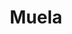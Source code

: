 ---
title: Muela
date: 
draft: false

# descripcion
description : Dije de plata

materials: Plata 925

color: Plateado

dimensions: 1cm x 1,3cm

code: 02-14-0169

type: "Dijes"

categories: []

# Images
# first image will be shown in the product page
images:
  # - image: "images/path_to_image"
  # La ubicacion de las imagenes es imagenes/Dijes/Dijes.Plata/02-14-0169-muela
  - image: "./images/dijes/plata/02-14-0169-muela.JPG"
---